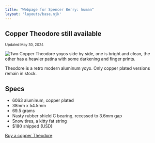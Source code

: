 ```yaml
---
title: "Webpage for Spencer Berry: human" 
layout: 'layouts/base.njk'
---
```


## Copper Theodore still available
<small>Updated May 30, 2024</small>

<img
  class="img-preview"
  src="/img/copper_theo_fresh_and_not.jpg"
  alt="Two Copper Theodore yoyos side by side, one is bright and clean, the other has a heavier patina with some darkening and finger prints." 
/>

Theodore is a retro modern aluminum yoyo. Only copper plated versions remain in stock.

## Specs
* 6063 aluminum, copper plated 
* 38mm x 54.5mm
* 69.5 grams
* Nasty rubber shield C bearing, recessed to 3.6mm gap
* Snow tires, a kitty fat string
* $180 shipped (USD)

<a
  class="button"
  href="https://checkout.square.site/merchant/9WN8JPKBEQRSQ/checkout/PNT2LLRDMRURZA6ZYQD3VHED">
  Buy a copper Theodore
</a>